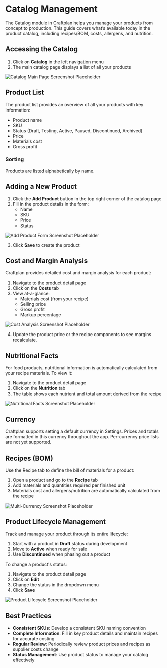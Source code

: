 # Catalog Management

The Catalog module in Craftplan helps you manage your products from concept to production. This guide covers what’s available today in the product catalog, including recipes/BOM, costs, allergens, and nutrition.

## Accessing the Catalog

1. Click on **Catalog** in the left navigation menu
2. The main catalog page displays a list of all your products

![Catalog Main Page Screenshot Placeholder](#)

## Product List

The product list provides an overview of all your products with key information:

- Product name
- SKU
- Status (Draft, Testing, Active, Paused, Discontinued, Archived)
- Price
- Materials cost
- Gross profit

### Sorting

Products are listed alphabetically by name.

## Adding a New Product

1. Click the **Add Product** button in the top right corner of the catalog page
2. Fill in the product details in the form:
   - Name
   - SKU
   - Price
   - Status

![Add Product Form Screenshot Placeholder](#)

3. Click **Save** to create the product

## Cost and Margin Analysis

Craftplan provides detailed cost and margin analysis for each product:

1. Navigate to the product detail page
2. Click on the **Costs** tab
3. View at-a-glance:
   - Materials cost (from your recipe)
   - Selling price
   - Gross profit
   - Markup percentage

![Cost Analysis Screenshot Placeholder](#)

4. Update the product price or the recipe components to see margins recalculate.

## Nutritional Facts

For food products, nutritional information is automatically calculated from your recipe materials. To view it:

1. Navigate to the product detail page
2. Click on the **Nutrition** tab
3. The table shows each nutrient and total amount derived from the recipe

![Nutritional Facts Screenshot Placeholder](#)

## Currency

Craftplan supports setting a default currency in Settings. Prices and totals are formatted in this currency throughout the app. Per-currency price lists are not yet supported.

## Recipes (BOM)

Use the Recipe tab to define the bill of materials for a product:

1. Open a product and go to the **Recipe** tab
2. Add materials and quantities required per finished unit
3. Materials cost and allergens/nutrition are automatically calculated from the recipe

![Multi-Currency Screenshot Placeholder](#)

## Product Lifecycle Management

Track and manage your product through its entire lifecycle:

1. Start with a product in **Draft** status during development
2. Move to **Active** when ready for sale
3. Use **Discontinued** when phasing out a product

To change a product's status:
1. Navigate to the product detail page
2. Click on **Edit**
3. Change the status in the dropdown menu
4. Click **Save**

![Product Lifecycle Screenshot Placeholder](#)

## Best Practices

- **Consistent SKUs**: Develop a consistent SKU naming convention
- **Complete Information**: Fill in key product details and maintain recipes for accurate costing
- **Regular Review**: Periodically review product prices and recipes as supplier costs change
- **Status Management**: Use product status to manage your catalog effectively
